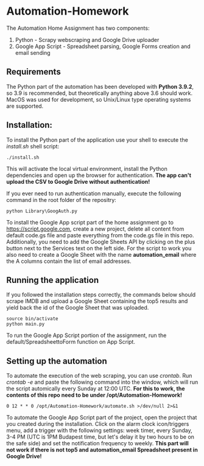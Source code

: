 # Automation-Homework
The Automation Home Assignment has two components: 
1. Python - Scrapy webscraping and Google Drive uploader
2. Google App Script - Spreadsheet parsing, Google Forms creation and email sending
## Requirements
The Python part of the automation has been developed with **Python 3.9.2**, so 3.9 is recommended, but theoretically anything above 3.6 should work. MacOS was used for development, so Unix/Linux type operating systems are supported.
## Installation:
To install the Python part of the application use your shell to execute the *install.sh* shell script:
```
./install.sh
```
This will activate the local virtual environment, install the Python dependencies and open up the browser for authentication. **The app can't upload the CSV to Google Drive without authentication!** 

If you ever need to run authentication manually, execute the following command in the root folder of the repositry:
```
python Library\GoogAuth.py
```

To install the Google App script part of the home assignment go to https://script.google.com, create a new project, delete all content from default code.gs file and paste everything from the code.gs file in this repo. Additionally, you need to add the Google Sheets API by clicking on the plus button next to the Services text on the left side. For the script to work you also need to create a Google Sheet with the name **automation_email** where the A columns contain the list of email addresses.
## Running the application
If you followed the installation steps correctly, the commands below should scrape IMDB and upload a Google Sheet containing the top5 results and yield back the id of the Google Sheet that was uploaded.
``` 
source bin/activate
python main.py
```
To run the Google App Script portion of the assignment, run the default/SpreadsheettoForm function on App Script.
## Setting up the automation
To automate the execution of the web scraping, you can use *crontab*. Run *crontab -e* and paste the following command into the window, which will run the script automically every Sunday at 12:00 UTC. **For this to work, the contents of this repo need to be under /opt/Automation-Homework!**
```
0 12 * * 0 /opt/Automation-Homework/automate.sh >/dev/null 2>&1
```
To automate the Google App Script part of the project, open the project that you created during the installation. Click on the alarm clock icon/triggers menu, add a trigger with the following settings: week timer, every Sunday, 3-4 PM (UTC is 1PM Budapest time, but let's delay it by two hours to be on the safe side) and set the notification frequency to weekly. **This part will not work if there is not top5 and automation_email Spreadsheet present in Google Drive!**